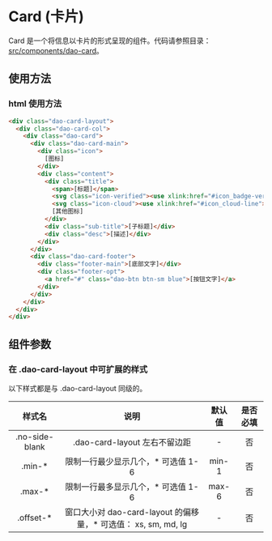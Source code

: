 # Card (卡片)

Card 是一个将信息以卡片的形式呈现的组件。代码请参照目录：[src/components/dao-card](../src/components/dao-card)。

## 使用方法

### html 使用方法

``` html
<div class="dao-card-layout">
  <div class="dao-card-col">
    <div class="dao-card">
      <div class="dao-card-main">
        <div class="icon">
          [图标]
        </div>
        <div class="content">
          <div class="title">
            <span>[标题]</span>
            <svg class="icon-verified"><use xlink:href="#icon_badge-verified"></use></svg>
            <svg class="icon-cloud"><use xlink:href="#icon_cloud-line"></use></svg>
            [其他图标]
          </div>
          <div class="sub-title">[子标题]</div>
          <div class="desc">[描述]</div>
        </div>
      </div>
      <div class="dao-card-footer">
        <div class="footer-main">[底部文字]</div>
        <div class="footer-opt">
          <a href="#" class="dao-btn btn-sm blue">[按钮文字]</a>
        </div>
      </div>
    </div>
  </div>
</div>
```

## 组件参数

### 在 .dao-card-layout 中可扩展的样式

以下样式都是与 .dao-card-layout 同级的。

| 样式名 | 说明 | 默认值 | 是否必填 |
|:-----:|:---:|:-----:|:------:|
| .no-side-blank | .dao-card-layout 左右不留边距 | - | 否 |
| .min-* | 限制一行最少显示几个，* 可选值 1-6 | min-1 | 否 |
| .max-* | 限制一行最多显示几个，* 可选值 1-6 | max-6 | 否 |
| .offset-* | 窗口大小对 dao-card-layout 的偏移量，* 可选值： xs, sm, md, lg | - | 否 |
